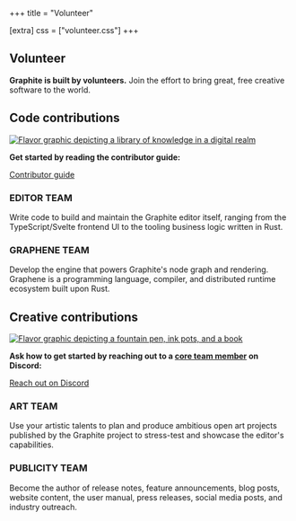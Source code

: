+++
title = "Volunteer"

[extra]
css = ["volunteer.css"]
+++

<section>
<div class="block">

# Volunteer

**Graphite is built by volunteers.** Join the effort to bring great, free creative software to the world.

</div>
</section>

<section>

## Code contributions

<div class="info-box">

<a href="/volunteer/guide">
	<img src="https://static.graphite.rs/content/volunteer/code-contributions.avif" onerror="this.onerror = null; this.src = this.src.replace('.avif', '.jpg')" alt="Flavor graphic depicting a library of knowledge in a digital realm" />
</a>

**Get started by reading the contributor guide:**

<a href="/volunteer/guide" class="button arrow">Contributor guide</a>

</div>

<div class="diptych code-contributions">

<div class="block info-box">

### EDITOR TEAM

Write code to build and maintain the Graphite editor itself, ranging from the TypeScript/Svelte frontend UI to the tooling business logic written in Rust.

</div>
<div class="block info-box">

### GRAPHENE TEAM

Develop the engine that powers Graphite's node graph and rendering. Graphene is a programming language, compiler, and distributed runtime ecosystem built upon Rust.

</div>

</div>

</section>

<section>

## Creative contributions

<div class="info-box">

<a href="https://discord.graphite.rs">
	<img src="https://static.graphite.rs/content/volunteer/creative-contributions.avif" onerror="this.onerror = null; this.src = this.src.replace('.avif', '.jpg')" alt="Flavor graphic depicting a fountain pen, ink pots, and a book" />
</a>

**Ask how to get started by reaching out to a [core team member](/about#core-team) on Discord:**

<a href="https://discord.graphite.rs" class="button arrow">Reach out on Discord</a>

</div>

<div class="diptych creative-contributions">

<div class="block info-box">

### ART TEAM

Use your artistic talents to plan and produce ambitious open art projects published by the Graphite project to stress-test and showcase the editor's capabilities.

</div>
<div class="block info-box">

### PUBLICITY TEAM

Become the author of release notes, feature announcements, blog posts, website content, the user manual, press releases, social media posts, and industry outreach.

</div>

</div>

</section>

